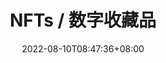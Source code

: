 ---
weight: 3
title: "NFTs / 数字收藏品"
description: ""
date: 2022-08-10T08:47:36+08:00
lastmod: 2022-08-10T08:47:36+08:00
draft: true
ico: '<svg class="icon" aria-hidden="true"><use xlink:href="#icon-wenzhang"></use></svg>'
news: ["数字收藏品","NFTs","加密艺术","数字时尚"]
hidePage: true
---